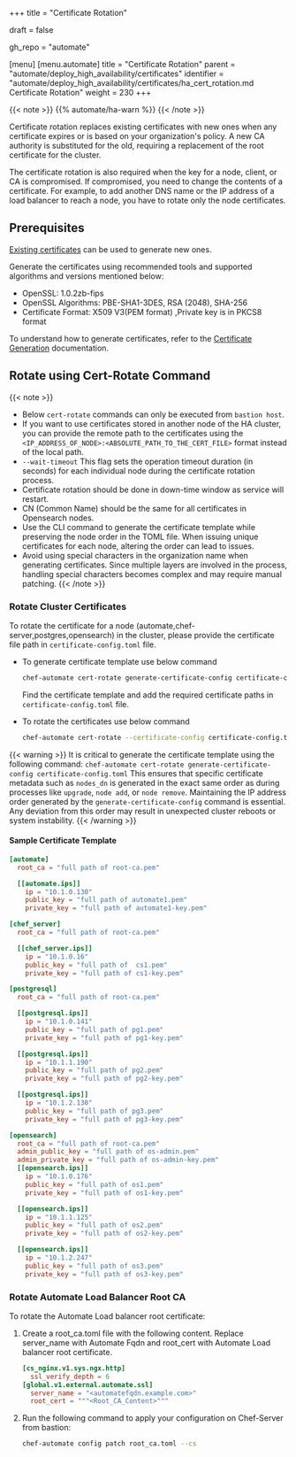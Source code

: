+++
title = "Certificate Rotation"

draft = false

gh_repo = "automate"

[menu]
  [menu.automate]
    title = "Certificate Rotation"
    parent = "automate/deploy_high_availability/certificates"
    identifier = "automate/deploy_high_availability/certificates/ha_cert_rotation.md Certificate Rotation"
    weight = 230
+++

{{< note >}}
{{% automate/ha-warn %}}
{{< /note >}}

Certificate rotation replaces existing certificates with new ones when any certificate expires or is based on your organization's policy. A new CA authority is substituted for the old, requiring a replacement of the root certificate for the cluster.

The certificate rotation is also required when the key for a node, client, or CA is compromised. If compromised, you need to change the contents of a certificate. For example, to add another DNS name or the IP address of a load balancer to reach a node, you have to rotate only the node certificates.

## Prerequisites

[Existing certificates](https://docs.chef.io/automate/ha_cert_selfsign/) can be used to generate new ones.

Generate the certificates using recommended tools and supported algorithms and versions mentioned below:

- OpenSSL: 1.0.2zb-fips
- OpenSSL Algorithms: PBE-SHA1-3DES, RSA (2048), SHA-256
- Certificate Format: X509 V3(PEM format) ,Private key is in PKCS8 format

To understand how to generate certificates, refer to the [Certificate Generation](/automate/ha_cert_selfsign/#creating-a-certificate) documentation.

## Rotate using Cert-Rotate Command

{{< note >}}

- Below `cert-rotate` commands can only be executed from `bastion host`.
- If you want to use certificates stored in another node of the HA cluster, you can provide the remote path to the certificates using the `<IP_ADDRESS_OF_NODE>:<ABSOLUTE_PATH_TO_THE_CERT_FILE>` format instead of the local path.
- `--wait-timeout` This flag sets the operation timeout duration (in seconds) for each individual node during the certificate rotation process.
- Certificate rotation should be done in down-time window as service will restart.
- CN (Common Name) should be the same for all certificates in Opensearch nodes.
- Use the CLI command to generate the certificate template while preserving the node order in the TOML file. When issuing unique certificates for each node, altering the order can lead to issues.
- Avoid using special characters in the organization name when generating certificates. Since multiple layers are involved in the process, handling special characters becomes complex and may require manual patching.
{{< /note >}}

### Rotate Cluster Certificates

To rotate the certificate for a node (automate,chef-server,postgres,opensearch) in the cluster, please provide the certificate file path in `certificate-config.toml` file.

- To generate certificate template use below command

    ```sh
    chef-automate cert-rotate generate-certificate-config certificate-config.toml
    ```

    Find the certificate template and add the required certificate paths in `certificate-config.toml` file.

- To rotate the certificates use below command

    ```sh
    chef-automate cert-rotate --certificate-config certificate-config.toml
    ```

{{< warning >}}
It is critical to generate the certificate template using the following command:
`chef-automate cert-rotate generate-certificate-config certificate-config.toml`
This ensures that specific certificate metadata such as `nodes_dn` is generated in the exact same order as during processes like `upgrade`, `node add`, or `node remove`. Maintaining the IP address order generated by the `generate-certificate-config` command is essential. Any deviation from this order may result in unexpected cluster reboots or system instability.
{{< /warning >}}

#### Sample Certificate Template

```toml
[automate]
  root_ca = "full path of root-ca.pem"

  [[automate.ips]]
    ip = "10.1.0.130"
    public_key = "full path of automate1.pem"
    private_key = "full path of automate1-key.pem"

[chef_server]
  root_ca = "full path of root-ca.pem"

  [[chef_server.ips]]
    ip = "10.1.0.16"
    public_key = "full path of  cs1.pem"
    private_key = "full path of cs1-key.pem"

[postgresql]
  root_ca = "full path of root-ca.pem"

  [[postgresql.ips]]
    ip = "10.1.0.141"
    public_key = "full path of pg1.pem"
    private_key = "full path of pg1-key.pem"

  [[postgresql.ips]]
    ip = "10.1.1.190"
    public_key = "full path of pg2.pem"
    private_key = "full path of pg2-key.pem"

  [[postgresql.ips]]
    ip = "10.1.2.130"
    public_key = "full path of pg3.pem"
    private_key = "full path of pg3-key.pem"

[opensearch]
  root_ca = "full path of root-ca.pem"
  admin_public_key = "full path of os-admin.pem"
  admin_private_key = "full path of os-admin-key.pem"
  [[opensearch.ips]]
    ip = "10.1.0.176"
    public_key = "full path of os1.pem"
    private_key = "full path of os1-key.pem"

  [[opensearch.ips]]
    ip = "10.1.1.125"
    public_key = "full path of os2.pem"
    private_key = "full path of os2-key.pem"

  [[opensearch.ips]]
    ip = "10.1.2.247"
    public_key = "full path of os3.pem"
    private_key = "full path of os3-key.pem"
```

### Rotate Automate Load Balancer Root CA

To rotate the Automate Load balancer root certificate:

1. Create a root_ca.toml file with the following content. Replace server_name with Automate Fqdn and root_cert with Automate Load balancer root certificate. 

    ```toml
    [cs_nginx.v1.sys.ngx.http]
      ssl_verify_depth = 6
    [global.v1.external.automate.ssl]
      server_name = "<automatefqdn.example.com>"
      root_cert = """<Root_CA_Content>"""
    ```

1. Run the following command to apply your configuration on Chef-Server from bastion:

    ```sh
    chef-automate config patch root_ca.toml --cs
    ```
